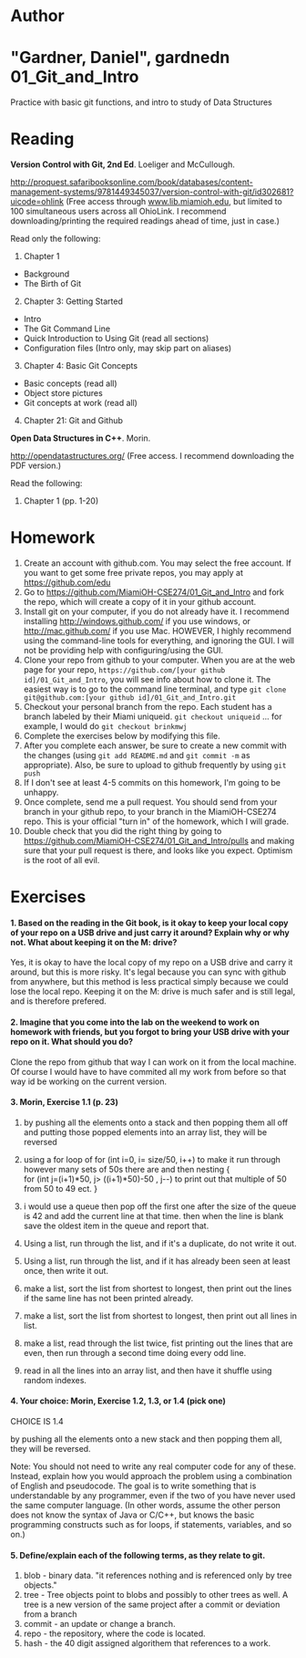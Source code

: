 Author
==========
"Gardner, Daniel", gardnedn
01_Git_and_Intro
================

Practice with basic git functions, and intro to study of Data Structures

Reading
=======

**Version Control with Git, 2nd Ed**. Loeliger and McCullough. 

http://proquest.safaribooksonline.com/book/databases/content-management-systems/9781449345037/version-control-with-git/id302681?uicode=ohlink (Free access through www.lib.miamioh.edu, but limited to 100 simultaneous users across all OhioLink. I recommend downloading/printing the required readings ahead of time, just in case.)

Read only the following:

1. Chapter 1
  * Background
  * The Birth of Git
2. Chapter 3: Getting Started
  * Intro
  * The Git Command Line
  * Quick Introduction to Using Git (read all sections)
  * Configuration files (Intro only, may skip part on aliases)
3. Chapter 4: Basic Git Concepts
  * Basic concepts (read all)
  * Object store pictures
  * Git concepts at work (read all)
4. Chapter 21: Git and Github

**Open Data Structures in C++**. Morin. 

http://opendatastructures.org/ (Free access. I recommend downloading the PDF version.)

Read the following:

1. Chapter 1 (pp. 1-20)

Homework
========

1. Create an account with github.com. You may select the free account. If you want to get some free private repos, you may apply at https://github.com/edu
2. Go to https://github.com/MiamiOH-CSE274/01_Git_and_Intro and fork the repo, which will create a copy of it in your github account.
3. Install git on your computer, if you do not already have it. I recommend installing http://windows.github.com/ if you use windows, or http://mac.github.com/ if you use Mac. HOWEVER, I highly recommend using the command-line tools for everything, and ignoring the GUI. I will not be providing help with configuring/using the GUI.
4. Clone your repo from github to your computer. When you are at the web page for your repo, `https://github.com/[your github id]/01_Git_and_Intro`, you will see info about how to clone it. The easiest way is to go to the command line terminal, and type `git clone git@github.com:[your github id]/01_Git_and_Intro.git`
5. Checkout your personal branch from the repo. Each student has a branch labeled by their Miami uniqueid. `git checkout uniqueid` ... for example, I would do `git checkout brinkmwj`
6. Complete the exercises below by modifying this file.
7. After you complete each answer, be sure to create a new commit with the changes (using `git add README.md` and `git commit -m` as appropriate). Also, be sure to upload to github frequently by using `git push`
8. If I don't see at least 4-5 commits on this homework, I'm going to be unhappy.
9. Once complete, send me a pull request. You should send from your branch in your github repo, to your branch in the MiamiOH-CSE274 repo. This is your official "turn in" of the homework, which I will grade.
10. Double check that you did the right thing by going to https://github.com/MiamiOH-CSE274/01_Git_and_Intro/pulls and making sure that your pull request is there, and looks like you expect. Optimism is the root of all evil.

Exercises
=========

#### 1. Based on the reading in the Git book, is it okay to keep your local copy of your repo on a USB drive and just carry it around? Explain why or why not. What about keeping it on the M: drive?

Yes, it is okay to have the local copy of my repo on a USB drive and carry it around, but this is more risky. It's legal because you can sync with github from anywhere, but this method is less practical simply because we could lose the local repo. Keeping it on the M: drive is much safer and is still legal, and is therefore prefered.

#### 2. Imagine that you come into the lab on the weekend to work on homework with friends, but you forgot to bring your USB drive with your repo on it. What should you do?

Clone the repo from github that way I can work on it from the local machine. Of course I would have to have commited all my work from before so that way id be working on the current version.

#### 3. Morin, Exercise 1.1 (p. 23)
1. by pushing all the elements onto a stack and then popping them all off and putting those popped elements into an array list, they will be reversed 

	
2.  using a for loop of  for (int i=0,  i= size/50, i++) to make it run through however many sets of 50s there are and then nesting  {  
for (int j=(i+1)*50, j> ((i+1)*50)-50 , j--) to print out that  multiple of 50 from 50 to 49 ect.
}

3.  i would use a queue then pop off the first one after the size of the queue is 42 and add the current line at that time. then when the line is blank save the oldest item in the queue and report that.
 
4.  Using a list, run through the list, and if it's a duplicate, do not write it out.

5.  Using a list, run through the list, and if it has already been seen at least  once, then write it out.

6.  make a list, sort the list from shortest to longest, then print out the lines if the same line has not been printed already.

7.  make a list, sort the list from shortest to longest, then print out all lines in list.

8. make a list, read through the list twice, fist printing out the lines that are even, then run through a second time doing every odd line.

9.  read in all the lines into an array list, and then have it shuffle using random indexes. 



#### 4. Your choice: Morin, Exercise 1.2, 1.3, or 1.4 (pick one)

CHOICE IS 1.4

by pushing all the elements onto a new stack and then popping them all, they will be reversed.


Note: You should not need to write any real computer code for any of these. Instead, explain how you would approach the problem using a combination of English and pseudocode. The goal is to write something that is understandable by any programmer, even if the two of you have never used the same computer language. (In other words, assume the other person does not know the syntax of Java or C/C++, but knows the basic programming constructs such as for loops, if statements, variables, and so on.)


#### 5. Define/explain each of the following terms, as they relate to git.

1. blob - binary data. "it references nothing and is referenced only by tree objects."
2. tree - Tree objects point to blobs and possibly to other trees as well. A tree is a new version of the same project after a commit or deviation from a branch
3. commit - an update or change a branch.
4. repo - the repository, where the code is located.
5. hash - the 40 digit assigned algorithem that references to a work.

